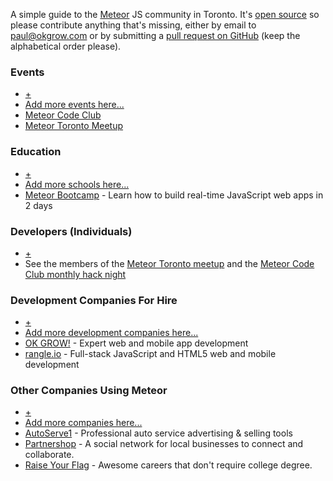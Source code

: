 A simple guide to the [Meteor](https://www.meteor.com/) JS community in
Toronto. It's [open source](https://github.com/okgrow/meteortoronto.com) so
please contribute anything that's missing, either by email to
[paul@okgrow.com](paul@okgrow.com) or by submitting a [pull request on
GitHub](https://github.com/okgrow/meteortoronto.com) (keep the alphabetical
order please).

### Events

* [+](https://github.com/okgrow/meteortoronto.com)
* [Add more events here...](https://github.com/okgrow/meteortoronto.com)
* [Meteor Code Club](http://www.meetup.com/Meteor-Code-Club/)
* [Meteor Toronto Meetup](http://www.meetup.com/Meteor-Toronto/)

### Education

* [+](https://github.com/okgrow/meteortoronto.com)
* [Add more schools here...](https://github.com/okgrow/meteortoronto.com)
* [Meteor Bootcamp](http://www.okgrow.com/meteor/learn/) - Learn how to build real-time JavaScript web apps in 2 days

### Developers (Individuals)

* [+](http://www.meetup.com/Meteor-Toronto/join/)
* See the members of the [Meteor Toronto meetup](http://www.meetup.com/Meteor-Toronto/members/) and the [Meteor Code Club monthly hack night](http://www.meetup.com/Meteor-Code-Club/members/)

### Development Companies For Hire

* [+](https://github.com/okgrow/meteortoronto.com)
* [Add more development companies here...](https://github.com/okgrow/meteortoronto.com)
* [OK GROW!](http://www.okgrow.com/meteor/) - Expert web and mobile app development
* [rangle.io](http://www.rangle.io/) - Full-stack JavaScript and HTML5 web and mobile development


### Other Companies Using Meteor

* [+](https://github.com/okgrow/meteortoronto.com)
* [Add more companies here...](https://github.com/okgrow/meteortoronto.com)
* [AutoServe1](http://autoserve1.com/) - Professional auto service advertising & selling tools
* [Partnershop](http://www.getpartnershop.com/) - A social network for local businesses to connect and collaborate.
* [Raise Your Flag](https://raiseyourflag.com/) - Awesome careers that don't require college degree.
